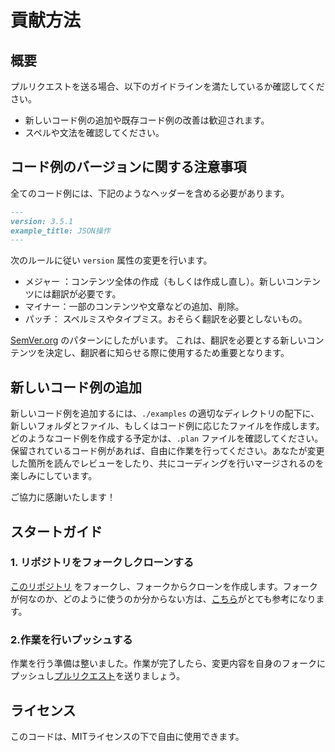 # 貢献方法

## 概要

プルリクエストを送る場合、以下のガイドラインを満たしているか確認してください。

* 新しいコード例の追加や既存コード例の改善は歓迎されます。
* スペルや文法を確認してください。

## コード例のバージョンに関する注意事項
全てのコード例には、下記のようなヘッダーを含める必要があります。

```markdown
---
version: 3.5.1
example_title: JSON操作
---
```

次のルールに従い `version` 属性の変更を行います。

* メジャー  ：コンテンツ全体の作成（もしくは作成し直し）。新しいコンテンツには翻訳が必要です。
* マイナー：一部のコンテンツや文章などの追加、削除。
* パッチ： スペルミスやタイプミス。おそらく翻訳を必要としないもの。

[SemVer.org](https://semver.org) のパターンにしたがいます。 これは、翻訳を必要とする新しいコンテンツを決定し、翻訳者に知らせる際に使用するため重要となります。

## 新しいコード例の追加

新しいコード例を追加するには、`./examples` の適切なディレクトリの配下に、新しいフォルダとファイル、もしくはコード例に応じたファイルを作成します。どのようなコード例を作成する予定かは、`.plan` ファイルを確認してください。保留されているコード例があれば、自由に作業を行ってください。あなたが変更した箇所を読んでレビューをしたり、共にコーディングを行いマージされるのを楽しみにしています。

ご協力に感謝いたします！

## スタートガイド

### 1. リポジトリをフォークしクローンする

[このリポジトリ](https://github.com/v-community/v_by_example/fork) をフォークし、フォークからクローンを作成します。フォークが何なのか、どのように使うのか分からない方は、[こちら](https://help.github.com/articles/fork-a-repo/)がとても参考になります。

### 2.作業を行いプッシュする

作業を行う準備は整いました。作業が完了したら、変更内容を自身のフォークにプッシュし[プルリクエスト](https://help.github.com/articles/using-pull-requests/)を送りましょう。

## ライセンス

このコードは、MITライセンスの下で自由に使用できます。
